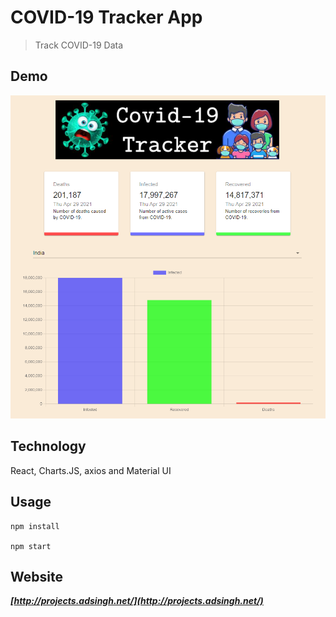 # COVID-19 Tracker App

> Track COVID-19 Data

## Demo
![Demo](demo.png)



## Technology
React, Charts.JS, axios and Material UI 

## Usage


```
npm install

npm start
```


## Website 

***[http://projects.adsingh.net/](http://projects.adsingh.net/)***

